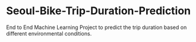 # Seoul-Bike-Trip-Duration-Prediction
End to End Machine Learning Project to predict the trip duration based on different environmental conditions.
